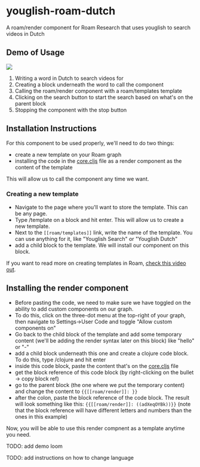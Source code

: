 # youglish-roam-dutch
A roam/render component for Roam Research that uses youglish to search videos in Dutch 

## Demo of Usage

![](https://github.com/clarapastore/youglish-roam-dutch/blob/main/demo.gif)

1) Writing a word in Dutch to search videos for
2) Creating a block underneath the word to call the component
3) Calling the roam/render component with a roam/templates template
4) Clicking on the search button to start the search based on what's on the parent block
5) Stopping the component with the stop button


## Installation Instructions

For this component to be used properly, we'll need to do two things:

- create a new template on your Roam graph
- installing the code in the [core.cljs](https://github.com/clarapastore/youglish-roam-dutch/blob/main/core.cljs) file as a render component as the content of the template

This will allow us to call the component any time we want.

### Creating a new template

- Navigate to the page where you'll want to store the template. This can be any page.
- Type /template on a block and hit enter. This will allow us to create a new template.
- Next to the `[[roam/templates]]` link, write the name of the template. You can use anything for it, like "Youglish Search" or "Youglish Dutch"
- add a child block to the template. We will install our component on this block.

If you want to read more on creating templates in Roam, [check this video out](https://www.youtube.com/watch?v=O_-lhwprLXs&ab_channel=ProductivityAcademy). 


## Installing the render component

- Before pasting the code, we need to make sure we have toggled on the ability to add custom components on our graph.
- To do this, click on the three-dot menu at the top-right of your graph, then navigate to Settings->User Code and toggle "Allow custom components on"
- Go back to the child block of the template and add some temporary content (we'll be adding the render syntax later on this block) like "hello" or "-"
- add a child block underneath this one and create a clojure code block. To do this, type /clojure and hit enter
- inside this code block, paste the content that's on the [core.cljs](https://github.com/clarapastore/youglish-roam-dutch/blob/main/core.cljs) file
- get the block reference of this code block (by right-clicking on the bullet -> copy block ref)
- go to the parent block (the one where we put the temporary content) and change the content to `{{[[roam/render]]: }}`
- after the colon, paste the block reference of the code block. The result will look something like this: `{{[[roam/render]]: ((adXeqOYBk))}}` (note that the block reference will have different letters and numbers than the ones in this example)

Now, you will be able to use this render compnent as a template anytime you need.

TODO: add demo loom

TODO: add instructions on how to change language

